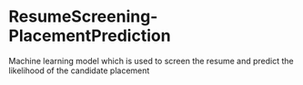 # ResumeScreening-PlacementPrediction
Machine learning model which is used to screen the resume and predict the likelihood of the candidate placement
